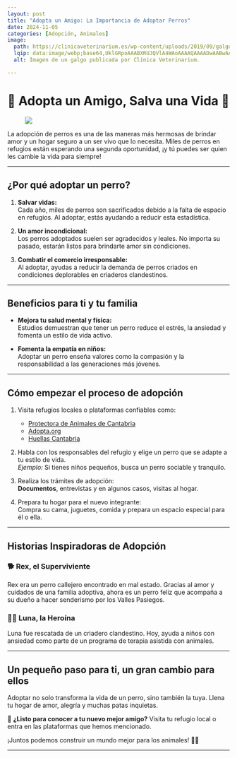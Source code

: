```yaml
---
layout: post
title: "Adopta un Amigo: La Importancia de Adoptar Perros"
date: 2024-11-05
categories: [Adopción, Animales]
image:
  path: https://clinicaveterinarium.es/wp-content/uploads/2019/09/galgo.jpg
  lqip: data:image/webp;base64,UklGRpoAAABXRUJQVlA4WAoAAAAQAAAADwAABwAAQUxQSDIAAAARL0AmbZurmr57yyIiqE8oiG0bejIYEQTgqiDA9vqnsUSI6H+oAERp2HZ65qP/VIAWAFZQOCBCAAAA8AEAnQEqEAAIAAVAfCWkAALp8sF8rgRgAP7o9FDvMCkMde9PK7euH5M1m6VWoDXf2FkP3BqV0ZYbO6NA/VFIAAAA
  alt: Imagen de un galgo publicada por Clínica Veterinarium.

---
```


# 🐾 Adopta un Amigo, Salva una Vida 🐶
<figure>
<img src=assets/img/perro.jpg'>
</figure>
La adopción de perros es una de las maneras más hermosas de brindar amor y un hogar seguro a un ser vivo que lo necesita. Miles de perros en refugios están esperando una segunda oportunidad, ¡y tú puedes ser quien les cambie la vida para siempre!

---

## **¿Por qué adoptar un perro?**

1. **Salvar vidas:**  
   Cada año, miles de perros son sacrificados debido a la falta de espacio en refugios. Al adoptar, estás ayudando a reducir esta estadística.

2. **Un amor incondicional:**  
   Los perros adoptados suelen ser agradecidos y leales. No importa su pasado, estarán listos para brindarte amor sin condiciones.

3. **Combatir el comercio irresponsable:**  
   Al adoptar, ayudas a reducir la demanda de perros criados en condiciones deplorables en criaderos clandestinos.

---

## **Beneficios para ti y tu familia**

- **Mejora tu salud mental y física:**  
  Estudios demuestran que tener un perro reduce el estrés, la ansiedad y fomenta un estilo de vida activo.

- **Fomenta la empatía en niños:**  
  Adoptar un perro enseña valores como la compasión y la responsabilidad a las generaciones más jóvenes.

---

## **Cómo empezar el proceso de adopción**

1. Visita refugios locales o plataformas confiables como:  
   - [Protectora de Animales de Cantabria](https://www.protectoracantabria.org)  
   - [Adopta.org](https://www.adopta.org)  
   - [Huellas Cantabria](https://www.huellascantabria.org)  

2. Habla con los responsables del refugio y elige un perro que se adapte a tu estilo de vida.  
   *Ejemplo:* Si tienes niños pequeños, busca un perro sociable y tranquilo.

3. Realiza los trámites de adopción:  
   **Documentos**, entrevistas y en algunos casos, visitas al hogar.

4. Prepara tu hogar para el nuevo integrante:  
   Compra su cama, juguetes, comida y prepara un espacio especial para él o ella.

---

## **Historias Inspiradoras de Adopción**

### 🐕 **Rex, el Superviviente**
Rex era un perro callejero encontrado en mal estado. Gracias al amor y cuidados de una familia adoptiva, ahora es un perro feliz que acompaña a su dueño a hacer senderismo por los Valles Pasiegos.

### 🐕‍🦺 **Luna, la Heroína**
Luna fue rescatada de un criadero clandestino. Hoy, ayuda a niños con ansiedad como parte de un programa de terapia asistida con animales.

---

## **Un pequeño paso para ti, un gran cambio para ellos**

Adoptar no solo transforma la vida de un perro, sino también la tuya. Llena tu hogar de amor, alegría y muchas patas inquietas. 

🌟 **¿Listo para conocer a tu nuevo mejor amigo?** Visita tu refugio local o entra en las plataformas que hemos mencionado. 

¡Juntos podemos construir un mundo mejor para los animales! 🐾💖

---